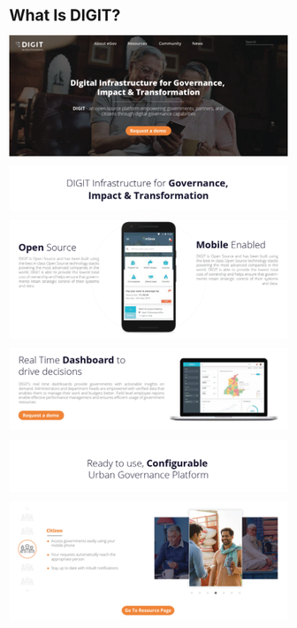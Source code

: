 # What Is DIGIT?

![](.gitbook/assets/digit-website_-01.png)

![](.gitbook/assets/digit-website_-02.png)

![](.gitbook/assets/digit-website_-03.png)

![](.gitbook/assets/digit-website_-04.png)

![](.gitbook/assets/digit-website_-05.png)

![](.gitbook/assets/digit-website_-06.png)



